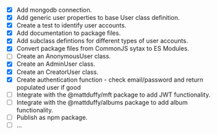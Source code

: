 - [x] Add mongodb connection.
- [x] Add generic user properties to base User class definition.
- [x] Create a test to identify user accounts.
- [x] Add documentation to package files.
- [x] Add subclass defintions for different types of user accounts.
- [x] Convert package files from CommonJS sytax to ES Modules.
- [ ] Create an AnonymousUser class.
- [x] Create an AdminUser class.
- [x] Create an CreatorUser class.
- [x] Create authentication function - check email/password and return populated user if good
- [ ] Integrate with the @mattduffy/mft package to add JWT functionality.
- [ ] Integrate with the @mattduffy/albums package to add album functionality.
- [ ] Publish as npm package.
- [ ] ...
